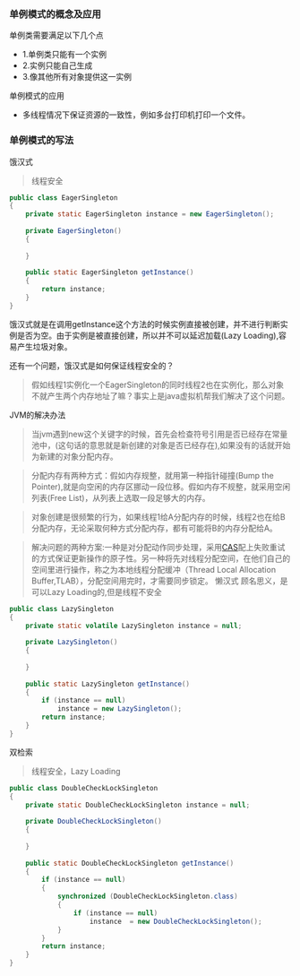 ### 单例模式的概念及应用

单例类需要满足以下几个点
  - 1.单例类只能有一个实例
  - 2.实例只能自己生成
  - 3.像其他所有对象提供这一实例

单例模式的应用
  - 多线程情况下保证资源的一致性，例如多台打印机打印一个文件。

### 单例模式的写法
 饿汉式
>线程安全
```java
public class EagerSingleton
{
    private static EagerSingleton instance = new EagerSingleton();
    
    private EagerSingleton()
    {
        
    }
    
    public static EagerSingleton getInstance()
    {
        return instance;
    }
}
```
饿汉式就是在调用getInstance这个方法的时候实例直接被创建，并不进行判断实例是否为空。由于实例是被直接创建，所以并不可以延迟加载(Lazy Loading),容易产生垃圾对象。

还有一个问题，饿汉式是如何保证线程安全的？
>假如线程1实例化一个EagerSingleton的同时线程2也在实例化，那么对象不就产生两个内存地址了嘛？事实上是java虚拟机帮我们解决了这个问题。

JVM的解决办法
>当jvm遇到new这个关键字的时候，首先会检查符号引用是否已经存在常量池中，(这句话的意思就是新创建的对象是否已经存在),如果没有的话就开始为新建的对象分配内存。

>分配内存有两种方式：假如内存规整，就用第一种指针碰撞(Bump the Pointer),就是向空闲的内存区挪动一段位移。假如内存不规整，就采用空闲列表(Free  List)，从列表上选取一段足够大的内存。

>对象创建是很频繁的行为，如果线程1给A分配内存的时候，线程2也在给B分配内存，无论采取何种方式分配内存，都有可能将B的内存分配给A。

>解决问题的两种方案:一种是对分配动作同步处理，采用[CAS](https://blog.csdn.net/liubenlong007/article/details/53761730)配上失败重试的方式保证更新操作的原子性。另一种将先对线程分配空间，在他们自己的空间里进行操作，称之为本地线程分配缓冲（Thread Local Allocation Buffer,TLAB），分配空间用完时，才需要同步锁定。 
懒汉式
>顾名思义，是可以Lazy Loading的,但是线程不安全
```java
public class LazySingleton
{
    private static volatile LazySingleton instance = null;
    
    private LazySingleton()
    {
        
    }
    
    public static LazySingleton getInstance()
    {
        if (instance == null)
            instance = new LazySingleton();
        return instance;
    }
}
```
双检索
>线程安全，Lazy Loading
```java
public class DoubleCheckLockSingleton
{
    private static DoubleCheckLockSingleton instance = null;
    
    private DoubleCheckLockSingleton()
    {
        
    }
    
    public static DoubleCheckLockSingleton getInstance()
    {
        if (instance == null)
        {
            synchronized (DoubleCheckLockSingleton.class)
            {
                if (instance == null)
                    instance  = new DoubleCheckLockSingleton();
            }
        }
        return instance;
    }
}
```






